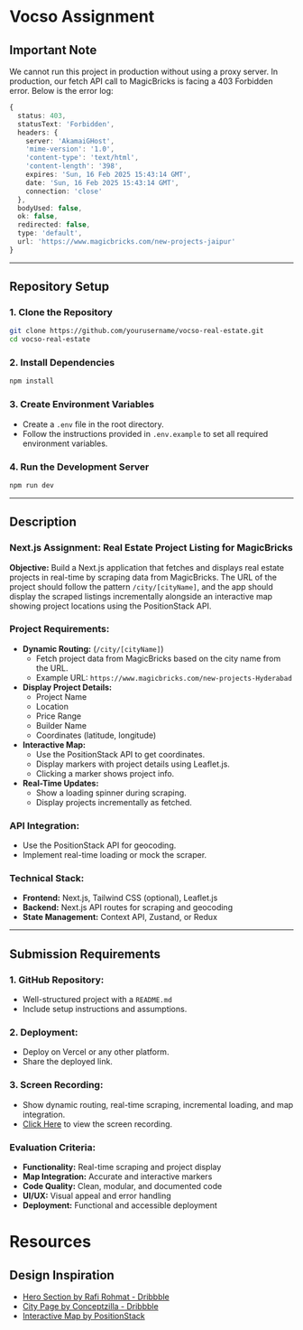 # Vocso Assignment

## Important Note

We cannot run this project in production without using a proxy server. In production, our fetch API call to MagicBricks is facing a 403 Forbidden error. Below is the error log:

```typescript
{
  status: 403,
  statusText: 'Forbidden',
  headers: {
    server: 'AkamaiGHost',
    'mime-version': '1.0',
    'content-type': 'text/html',
    'content-length': '398',
    expires: 'Sun, 16 Feb 2025 15:43:14 GMT',
    date: 'Sun, 16 Feb 2025 15:43:14 GMT',
    connection: 'close'
  },
  bodyUsed: false,
  ok: false,
  redirected: false,
  type: 'default',
  url: 'https://www.magicbricks.com/new-projects-jaipur'
}
```

---

## Repository Setup

### 1. Clone the Repository

```bash
git clone https://github.com/yourusername/vocso-real-estate.git
cd vocso-real-estate
```

### 2. Install Dependencies

```bash
npm install
```

### 3. Create Environment Variables

- Create a `.env` file in the root directory.
- Follow the instructions provided in `.env.example` to set all required environment variables.

### 4. Run the Development Server

```bash
npm run dev
```

---

## Description

### Next.js Assignment: Real Estate Project Listing for MagicBricks

**Objective:**
Build a Next.js application that fetches and displays real estate projects in real-time by scraping data from MagicBricks. The URL of the project should follow the pattern `/city/[cityName]`, and the app should display the scraped listings incrementally alongside an interactive map showing project locations using the PositionStack API.

### Project Requirements:

- **Dynamic Routing:** (`/city/[cityName]`)
  - Fetch project data from MagicBricks based on the city name from the URL.
  - Example URL: `https://www.magicbricks.com/new-projects-Hyderabad`
- **Display Project Details:**
  - Project Name
  - Location
  - Price Range
  - Builder Name
  - Coordinates (latitude, longitude)
- **Interactive Map:**
  - Use the PositionStack API to get coordinates.
  - Display markers with project details using Leaflet.js.
  - Clicking a marker shows project info.
- **Real-Time Updates:**
  - Show a loading spinner during scraping.
  - Display projects incrementally as fetched.

### API Integration:

- Use the PositionStack API for geocoding.
- Implement real-time loading or mock the scraper.

### Technical Stack:

- **Frontend:** Next.js, Tailwind CSS (optional), Leaflet.js
- **Backend:** Next.js API routes for scraping and geocoding
- **State Management:** Context API, Zustand, or Redux

---

## Submission Requirements

### 1. GitHub Repository:

- Well-structured project with a `README.md`
- Include setup instructions and assumptions.

### 2. Deployment:

- Deploy on Vercel or any other platform.
- Share the deployed link.

### 3. Screen Recording:

- Show dynamic routing, real-time scraping, incremental loading, and map integration.
- [Click Here](https://drive.google.com/file/d/1EeVybqM-BlVdYrp0rKdFgmo3Zdr2FK-j/view?usp=sharing) to view the screen recording.

### Evaluation Criteria:

- **Functionality:** Real-time scraping and project display
- **Map Integration:** Accurate and interactive markers
- **Code Quality:** Clean, modular, and documented code
- **UI/UX:** Visual appeal and error handling
- **Deployment:** Functional and accessible deployment

# Resources

## Design Inspiration

- [Hero Section by Rafi Rohmat - Dribbble](https://dribbble.com/shots/23106183-Garment-Real-Estate-Landing-Page)
- [City Page by Conceptzilla - Dribbble](https://dribbble.com/shots/24377202-Real-Estate-Property-Listing-Website-Design)
- [Interactive Map by PositionStack](http://positionstack.com/)
